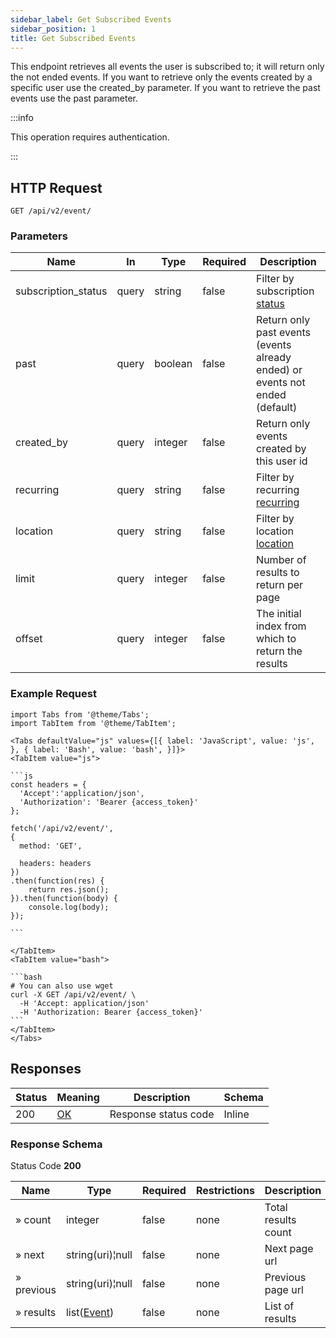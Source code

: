 ```yaml
---
sidebar_label: Get Subscribed Events
sidebar_position: 1
title: Get Subscribed Events
---
```


This endpoint retrieves all events the user is subscribed to; it will return only the not ended events.
If you want to retrieve only the events created by a specific user use the created_by parameter.
If you want to retrieve the past events use the past parameter.

:::info

This operation requires authentication.

:::

## HTTP Request

`GET /api/v2/event/`

### Parameters

| Name                | In    | Type    | Required | Description                                                                            |
|---------------------|-------|---------|----------|----------------------------------------------------------------------------------------|
| subscription_status | query | string  | false    | Filter by subscription [status](/docs/apireference/v2/schemas/event#enumerated-values) |
| past                | query | boolean | false    | Return only past events (events already ended) or events not ended (default)           |
| created_by          | query | integer | false    | Return only events created by this user id                                             |
| recurring           | query | string  | false    | Filter by recurring [recurring](/docs/apireference/v2/schemas/event#enumerated-values) |
| location            | query | string  | false    | Filter by location [location](/docs/apireference/v2/schemas/event#enumerated-values)   |
| limit               | query | integer | false    | Number of results to return per page                                                   |
| offset              | query | integer | false    | The initial index from which to return the results                                     |

### Example Request

````mdx-code-block
import Tabs from '@theme/Tabs';
import TabItem from '@theme/TabItem';

<Tabs defaultValue="js" values={[{ label: 'JavaScript', value: 'js', }, { label: 'Bash', value: 'bash', }]}>
<TabItem value="js">

```js
const headers = {
  'Accept':'application/json',
  'Authorization': 'Bearer {access_token}'
};

fetch('/api/v2/event/',
{
  method: 'GET',

  headers: headers
})
.then(function(res) {
    return res.json();
}).then(function(body) {
    console.log(body);
});

```

</TabItem>
<TabItem value="bash">

```bash
# You can also use wget
curl -X GET /api/v2/event/ \
  -H 'Accept: application/json'
  -H 'Authorization: Bearer {access_token}'
```
</TabItem>
</Tabs>
````

## Responses

| Status | Meaning                                                 | Description          | Schema |
|--------|---------------------------------------------------------|----------------------|--------|
| 200    | [OK](https://tools.ietf.org/html/rfc7231#section-6.3.1) | Response status code | Inline |

### Response Schema

Status Code **200**

| Name       | Type                                               | Required | Restrictions | Description         |
|------------|----------------------------------------------------|----------|--------------|---------------------|
| » count    | integer                                            | false    | none         | Total results count |
| » next     | string(uri)¦null                                   | false    | none         | Next page url       |
| » previous | string(uri)¦null                                   | false    | none         | Previous page url   |
| » results  | list([Event](/docs/apireference/v2/schemas/event)) | false    | none         | List of results     |
